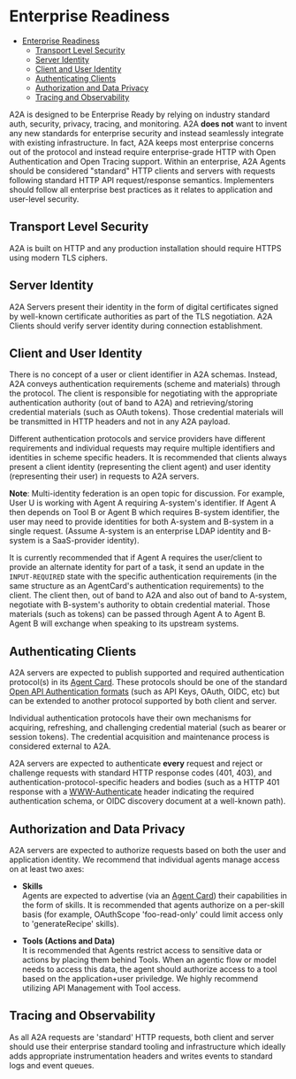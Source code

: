 # Enterprise Readiness

<!-- TOC -->

- [Enterprise Readiness](#enterprise-readiness)
    - [Transport Level Security](#transport-level-security)
    - [Server Identity](#server-identity)
    - [Client and User Identity](#client-and-user-identity)
    - [Authenticating Clients](#authenticating-clients)
    - [Authorization and Data Privacy](#authorization-and-data-privacy)
    - [Tracing and Observability](#tracing-and-observability)

<!-- /TOC -->

A2A is designed to be Enterprise Ready by relying on industry standard auth, security, privacy, tracing, and monitoring. A2A **does not** want to invent any new standards for enterprise security and instead seamlessly integrate with existing infrastructure. In fact, A2A keeps most enterprise concerns out of the protocol and instead require enterprise-grade HTTP with Open Authentication and Open Tracing support.
Within an enterprise, A2A Agents should be considered "standard" HTTP clients and servers with requests following standard HTTP API request/response semantics. Implementers should follow all enterprise best practices as it relates to application and user-level security. 

## Transport Level Security
A2A is built on HTTP and any production installation should require HTTPS using modern TLS ciphers. 

## Server Identity
A2A Servers present their identity in the form of digital certificates signed by well-known certificate authorities as part of the TLS negotiation. A2A Clients should verify server identity during connection establishment.

## Client and User Identity
There is no concept of a user or client identifier in A2A schemas. Instead, A2A conveys authentication requirements (scheme and materials) through the protocol. The client is responsible for negotiating with the appropriate authentication authority (out of band to A2A) and retrieving/storing credential materials (such as OAuth tokens). Those credential materials will be transmitted in HTTP headers and not in any A2A payload.

Different authentication protocols and service providers have different requirements and individual requests may require multiple identifiers and identities in scheme specific headers. It is recommended that clients always present a client identity (representing the client agent) and user identity (representing their user) in requests to A2A servers.

**Note**: Multi-identity federation is an open topic for discussion. For example, User U is working with Agent A requiring A-system's identifier. If Agent A then depends on Tool B or Agent B which requires B-system identifier, the user may need to provide identities for both A-system and B-system in a single request. (Assume A-system is an enterprise LDAP identity and B-system is a SaaS-provider identity).

It is currently recommended that if Agent A requires the user/client to provide an alternate identity for part of a task, it send an update in the `INPUT-REQUIRED` state with the specific authentication requirements (in the same structure as an AgentCard's authentication requirements) to the client. The client then, out of band to A2A and also out of band to A-system, negotiate with B-system's authority to obtain credential material. Those materials (such as tokens) can be passed through Agent A to Agent B. Agent B will exchange when speaking to its upstream systems.

## Authenticating Clients
A2A servers are expected to publish supported and required authentication protocol(s) in its [Agent Card](../documentation.md#agent-card). These protocols should be one of the standard [Open API Authentication formats](https://swagger.io/docs/specification/v3_0/authentication/) (such as API Keys, OAuth, OIDC, etc) but can be extended to another protocol supported by both client and server.

Individual authentication protocols have their own mechanisms for acquiring, refreshing, and challenging credential material (such as bearer or session tokens). The credential acquisition and maintenance process is considered external to A2A. 

A2A servers are expected to authenticate **every** request and reject or challenge requests with standard HTTP response codes (401, 403), and authentication-protocol-specific headers and bodies (such as a HTTP 401 response with a [WWW-Authenticate](https://developer.mozilla.org/en-US/docs/Web/HTTP/Headers/WWW-Authenticate) header indicating the required authentication schema, or OIDC discovery document at a well-known path). 

## Authorization and Data Privacy
A2A servers are expected to authorize requests based on both the user and application identity. We recommend that individual agents manage access on at least two axes:

* **Skills**    
Agents are expected to advertise (via an [Agent Card](../documentation.md#agent-card)) their capabilities in the form of skills. It is recommended that agents authorize on a per-skill basis (for example, OAuthScope 'foo-read-only' could limit access only to 'generateRecipe' skills).

* **Tools (Actions and Data)**  
It is recommended that Agents restrict access to sensitive data or actions by placing them behind Tools. When an agentic flow or model needs to access this data, the agent should authorize access to a tool based on the application+user priviledge. We highly recommend utilizing API Management with Tool access. 

## Tracing and Observability

As all A2A requests are 'standard' HTTP requests, both client and server should use their enterprise standard tooling and infrastructure which ideally adds appropriate instrumentation headers and writes events to standard logs and event queues. 
